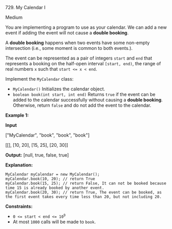 ﻿729\. My Calendar I

Medium

You are implementing a program to use as your calendar. We can add a new event if adding the event will not cause a **double booking**.

A **double booking** happens when two events have some non-empty intersection (i.e., some moment is common to both events.).

The event can be represented as a pair of integers `start` and `end` that represents a booking on the half-open interval `[start, end)`, the range of real numbers `x` such that `start <= x < end`.

Implement the `MyCalendar` class:

*   `MyCalendar()` Initializes the calendar object.
*   `boolean book(int start, int end)` Returns `true` if the event can be added to the calendar successfully without causing a **double booking**. Otherwise, return `false` and do not add the event to the calendar.

**Example 1:**

**Input** 

["MyCalendar", "book", "book", "book"] 

[[], [10, 20], [15, 25], [20, 30]]

**Output:** [null, true, false, true]

**Explanation:** 

    MyCalendar myCalendar = new MyCalendar(); 
    myCalendar.book(10, 20); // return True 
    myCalendar.book(15, 25); // return False, It can not be booked because time 15 is already booked by another event. 
    myCalendar.book(20, 30); // return True, The event can be booked, as the first event takes every time less than 20, but not including 20.

**Constraints:**

*   <code>0 <= start < end <= 10<sup>9</sup></code>
*   At most `1000` calls will be made to `book`.
